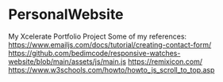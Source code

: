 # PersonalWebsite
My Xcelerate Portfolio Project
Some of my references: 
https://www.emailjs.com/docs/tutorial/creating-contact-form/
https://github.com/bedimcode/responsive-watches-website/blob/main/assets/js/main.js
https://remixicon.com/
https://www.w3schools.com/howto/howto_js_scroll_to_top.asp
